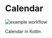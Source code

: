 # Calendar

![example workflow](https://github.com/Buldugmaster99/Calendar/actions/workflows/gradle.yml/badge.svg)

Calendar in Kotlin
